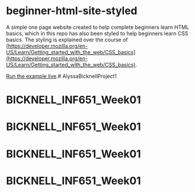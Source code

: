 # beginner-html-site-styled
A simple one page website created to help complete beginners learn HTML basics, which in this repo has also been styled to help beginners learn CSS basics. The styling is explained over the course of [https://developer.mozilla.org/en-US/Learn/Getting_started_with_the_web/CSS_basics](https://developer.mozilla.org/en-US/Learn/Getting_started_with_the_web/CSS_basics).

[Run the example live](http://mdn.github.io/beginner-html-site-styled/).# AlyssaBicknellProject1
# BICKNELL_INF651_Week01
# BICKNELL_INF651_Week01
# BICKNELL_INF651_Week01
# BICKNELL_INF651_Week01
